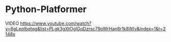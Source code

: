 # Python-Platformer
VIDEO
https://www.youtube.com/watch?v=6gLeplbqtqg&list=PLgk3gXtOglGqDzrsc79oWrHan8r1k8WIv&index=1&t=2148s